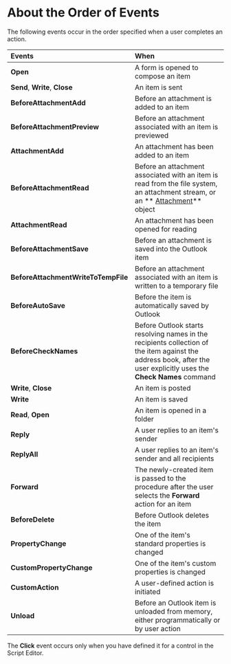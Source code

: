
# About the Order of Events

The following events occur in the order specified when a user completes an action.



|**Events**|**When**|
|:-----|:-----|
| **Open**|A form is opened to compose an item|
| **Send**,  **Write**,  **Close**|An item is sent|
| **BeforeAttachmentAdd**|Before an attachment is added to an item|
| **BeforeAttachmentPreview**|Before an attachment associated with an item is previewed|
| **AttachmentAdd**|An attachment has been added to an item|
| **BeforeAttachmentRead**|Before an attachment associated with an item is read from the file system, an attachment stream, or an  ** [Attachment](3e11582b-ac90-0948-bc37-506570bb287b.md)** object|
| **AttachmentRead**|An attachment has been opened for reading|
| **BeforeAttachmentSave**|Before an attachment is saved into the Outlook item|
| **BeforeAttachmentWriteToTempFile**|Before an attachment associated with an item is written to a temporary file|
| **BeforeAutoSave**|Before the item is automatically saved by Outlook|
| **BeforeCheckNames**|Before Outlook starts resolving names in the recipients collection of the item against the address book, after the user explicitly uses the  **Check Names** command|
| **Write**,  **Close**|An item is posted|
| **Write**|An item is saved|
| **Read**,  **Open**|An item is opened in a folder|
| **Reply**|A user replies to an item's sender|
| **ReplyAll**|A user replies to an item's sender and all recipients|
| **Forward**|The newly-created item is passed to the procedure after the user selects the  **Forward** action for an item|
| **BeforeDelete**|Before Outlook deletes the item|
| **PropertyChange**|One of the item's standard properties is changed|
| **CustomPropertyChange**|One of the item's custom properties is changed|
| **CustomAction**|A user-defined action is initiated|
| **Unload**|Before an Outlook item is unloaded from memory, either programmatically or by user action|

The  **Click** event occurs only when you have defined it for a control in the Script Editor.

